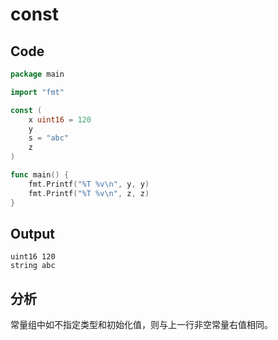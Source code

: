 # const

## Code
```go
package main

import "fmt"

const (
	x uint16 = 120
	y
	s = "abc"
	z
)

func main() {
	fmt.Printf("%T %v\n", y, y)
	fmt.Printf("%T %v\n", z, z)
}
```

## Output
```
uint16 120
string abc
```

## 分析
常量组中如不指定类型和初始化值，则与上一行非空常量右值相同。